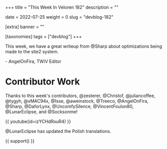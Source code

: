 +++
title = "This Week In Veloren 182"
description = ""

date = 2022-07-25
weight = 0
slug = "devblog-182"

[extra]
banner = ""

[taxonomies]
tags = ["devblog"]
+++

This week, we have a great writeup from @Sharp about optimizations being made to
the site2 system.

\- AngelOnFira, TWiV Editor

# Contributor Work

Thanks to this week's contributors, @zesterer, @Christof, @juliancoffee, @tygyh,
@xMAC94x, @Isse, @aweinstock, @Treeco, @AngelOnFira, @Sharp, @DaforLynx,
@UncomfySilence, @VincentFoulon80, @LunarEclipse, and @Socksonme!

{{
    youtube(id=izYCHdRxuR4)
}}

@LunarEclipse has updated the Polish translations.

{{ support() }}

